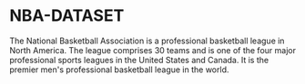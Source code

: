 # NBA-DATASET
The National Basketball Association is a professional basketball league in North America. The league comprises 30 teams and is one of the four major professional sports leagues in the United States and Canada. It is the premier men's professional basketball league in the world.
